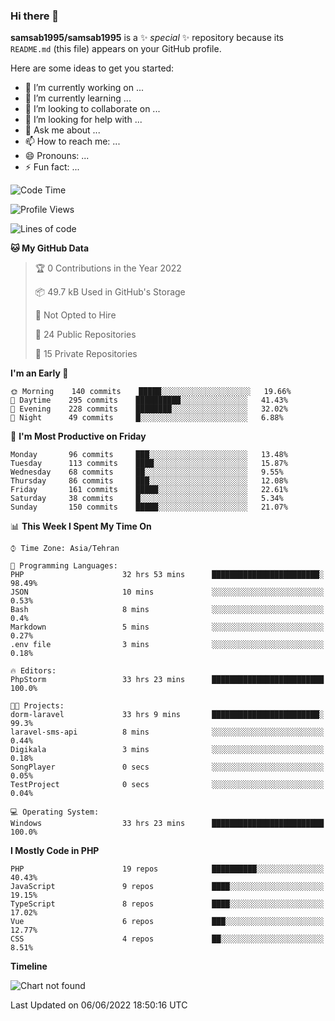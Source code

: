 ### Hi there 👋

**samsab1995/samsab1995** is a ✨ _special_ ✨ repository because its `README.md` (this file) appears on your GitHub profile.

Here are some ideas to get you started:

- 🔭 I’m currently working on ...
- 🌱 I’m currently learning ...
- 👯 I’m looking to collaborate on ...
- 🤔 I’m looking for help with ...
- 💬 Ask me about ...
- 📫 How to reach me: ...
- 😄 Pronouns: ...
- ⚡ Fun fact: ...

<!--START_SECTION:waka-->
![Code Time](http://img.shields.io/badge/Code%20Time-0%20secs-blue)

![Profile Views](http://img.shields.io/badge/Profile%20Views-0-blue)

![Lines of code](https://img.shields.io/badge/From%20Hello%20World%20I%27ve%20Written-874%20Thousand%20lines%20of%20code-blue)

**🐱 My GitHub Data** 

> 🏆 0 Contributions in the Year 2022
 > 
> 📦 49.7 kB Used in GitHub's Storage 
 > 
> 🚫 Not Opted to Hire
 > 
> 📜 24 Public Repositories 
 > 
> 🔑 15 Private Repositories  
 > 
**I'm an Early 🐤** 

```text
🌞 Morning    140 commits    █████░░░░░░░░░░░░░░░░░░░░   19.66% 
🌆 Daytime    295 commits    ██████████░░░░░░░░░░░░░░░   41.43% 
🌃 Evening    228 commits    ████████░░░░░░░░░░░░░░░░░   32.02% 
🌙 Night      49 commits     █░░░░░░░░░░░░░░░░░░░░░░░░   6.88%

```
📅 **I'm Most Productive on Friday** 

```text
Monday       96 commits     ███░░░░░░░░░░░░░░░░░░░░░░   13.48% 
Tuesday      113 commits    ████░░░░░░░░░░░░░░░░░░░░░   15.87% 
Wednesday    68 commits     ██░░░░░░░░░░░░░░░░░░░░░░░   9.55% 
Thursday     86 commits     ███░░░░░░░░░░░░░░░░░░░░░░   12.08% 
Friday       161 commits    █████░░░░░░░░░░░░░░░░░░░░   22.61% 
Saturday     38 commits     █░░░░░░░░░░░░░░░░░░░░░░░░   5.34% 
Sunday       150 commits    █████░░░░░░░░░░░░░░░░░░░░   21.07%

```


📊 **This Week I Spent My Time On** 

```text
⌚︎ Time Zone: Asia/Tehran

💬 Programming Languages: 
PHP                      32 hrs 53 mins      ████████████████████████░   98.49% 
JSON                     10 mins             ░░░░░░░░░░░░░░░░░░░░░░░░░   0.53% 
Bash                     8 mins              ░░░░░░░░░░░░░░░░░░░░░░░░░   0.4% 
Markdown                 5 mins              ░░░░░░░░░░░░░░░░░░░░░░░░░   0.27% 
.env file                3 mins              ░░░░░░░░░░░░░░░░░░░░░░░░░   0.18%

🔥 Editors: 
PhpStorm                 33 hrs 23 mins      █████████████████████████   100.0%

🐱‍💻 Projects: 
dorm-laravel             33 hrs 9 mins       ████████████████████████░   99.3% 
laravel-sms-api          8 mins              ░░░░░░░░░░░░░░░░░░░░░░░░░   0.44% 
Digikala                 3 mins              ░░░░░░░░░░░░░░░░░░░░░░░░░   0.18% 
SongPlayer               0 secs              ░░░░░░░░░░░░░░░░░░░░░░░░░   0.05% 
TestProject              0 secs              ░░░░░░░░░░░░░░░░░░░░░░░░░   0.04%

💻 Operating System: 
Windows                  33 hrs 23 mins      █████████████████████████   100.0%

```

**I Mostly Code in PHP** 

```text
PHP                      19 repos            ██████████░░░░░░░░░░░░░░░   40.43% 
JavaScript               9 repos             ████░░░░░░░░░░░░░░░░░░░░░   19.15% 
TypeScript               8 repos             ████░░░░░░░░░░░░░░░░░░░░░   17.02% 
Vue                      6 repos             ███░░░░░░░░░░░░░░░░░░░░░░   12.77% 
CSS                      4 repos             ██░░░░░░░░░░░░░░░░░░░░░░░   8.51%

```


**Timeline**

![Chart not found](https://raw.githubusercontent.com/samsab1995/samsab1995/main/charts/bar_graph.png) 


 Last Updated on 06/06/2022 18:50:16 UTC
<!--END_SECTION:waka-->
